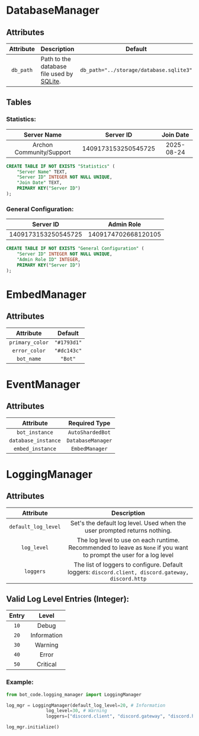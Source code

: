 <!---
MIT License

Copyright (c) Ethan Kenneth Davies
--->
# DatabaseManager
## Attributes
| Attribute | Description                                                      |                 Default                 |
|:---------:|:-----------------------------------------------------------------|:---------------------------------------:|
| `db_path` | Path to the database file used by [SQLite](https://sqlite.org/). | `db_path="../storage/database.sqlite3"` |

## Tables
### Statistics:
|       Server Name        |      Server ID      | Join Date  |
|:------------------------:|:-------------------:|:----------:|
| Archon Community/Support | 1409173153250545725 | 2025-08-24 |

```sql
CREATE TABLE IF NOT EXISTS "Statistics" (
    "Server Name" TEXT,
    "Server ID" INTEGER NOT NULL UNIQUE,
    "Join Date" TEXT,
    PRIMARY KEY("Server ID")
);
```

### General Configuration:
|      Server ID      |     Admin Role      |
|:-------------------:|:-------------------:|
| 1409173153250545725 | 1409174702668120105 |

``` sql
CREATE TABLE IF NOT EXISTS "General Configuration" (
    "Server ID" INTEGER NOT NULL UNIQUE,
    "Admin Role ID" INTEGER,
    PRIMARY KEY("Server ID")
);
```

# EmbedManager
## Attributes
|    Attribute    |   Default   |
|:---------------:|:-----------:|
| `primary_color` | `"#1793d1"` |
|  `error_color`  | `"#dc143c"` |
|   `bot_name`    |   `"Bot"`   |

# EventManager
## Attributes
|      Attribute      |   Required Type   |
|:-------------------:|:-----------------:|
|   `bot_instance`    | `AutoShardedBot`  |
| `database_instance` | `DatabaseManager` |
|  `embed_instance`   |  `EmbedManager`   |

# LoggingManager
## Attributes
|      Attribute      |                                                     Description                                                     |
|:-------------------:|:-------------------------------------------------------------------------------------------------------------------:|
| `default_log_level` |                      Set's the default log level. Used when the user prompted returns nothing.                      |
|     `log_level`     | The log level to use on each runtime. Recommended to leave as `None` if you want to prompt the user for a log level |
|      `loggers`      |         The list of loggers to configure. Default loggers: `discord.client, discord.gateway, discord.http`          |

## Valid Log Level Entries (Integer):
| Entry |    Level    |
|:-----:|:-----------:|
| `10`  |    Debug    |
| `20`  | Information |
| `30`  |   Warning   |
| `40`  |    Error    |
| `50`  |  Critical   |

### Example:
```python
from bot_code.logging_manager import LoggingManager

log_mgr = LoggingManager(default_log_level=20, # Information
               log_level=30, # Warning
               loggers=["discord.client", "discord.gateway", "discord.http"]) # These are already the default.

log_mgr.initialize()
```